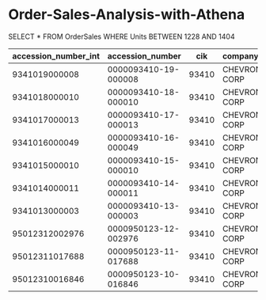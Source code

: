 # Order-Sales-Analysis-with-Athena

SELECT * FROM OrderSales WHERE Units BETWEEN 1228 AND 1404

accession_number_int|accession_number    |cik  |company_name|filing_date|document_type|document_period_end_date|current_fiscal_year_end_date|document_fiscal_year_focus|document_fiscal_period_focus|current_fiscal_year_end_month|amendment_flag|assigned_sic|irs_number|state_of_incorporation|mailing_address_street1   |mailing_address_street2|mailing_address_city|mailing_address_state|mailing_address_zip|business_address_street1  |business_address_street2|business_address_city|business_address_state|business_address_zip|mailing_phone_number|business_phone_number|
--------------------|--------------------|-----|------------|-----------|-------------|------------------------|----------------------------|--------------------------|----------------------------|-----------------------------|--------------|------------|----------|----------------------|--------------------------|-----------------------|--------------------|---------------------|-------------------|--------------------------|------------------------|---------------------|----------------------|--------------------|--------------------|---------------------|
       9341019000008|0000093410-19-000008|93410|CHEVRON CORP| 2019-02-22|10-K         |              2018-12-31|--12-31                     |                      2018|FY                          |                           12|false         |        2911|940890210 |DE                    |6001 BOLLINGER CANYON ROAD|                       |SAN RAMON           |CA                   |94583              |6001 BOLLINGER CANYON ROAD|                        |SAN RAMON            |CA                    |94583               |                    |925-842-1000         |
       9341018000010|0000093410-18-000010|93410|CHEVRON CORP| 2018-02-22|10-K         |              2017-12-31|--12-31                     |                      2017|FY                          |                           12|false         |        2911|940890210 |DE                    |6001 BOLLINGER CANYON ROAD|                       |SAN RAMON           |CA                   |94583              |6001 BOLLINGER CANYON ROAD|                        |SAN RAMON            |CA                    |94583               |                    |925-842-1000         |
       9341017000013|0000093410-17-000013|93410|CHEVRON CORP| 2017-02-23|10-K         |              2016-12-31|--12-31                     |                      2016|FY                          |                           12|false         |        2911|940890210 |DE                    |6001 BOLLINGER CANYON ROAD|                       |SAN RAMON           |CA                   |94583              |6001 BOLLINGER CANYON ROAD|                        |SAN RAMON            |CA                    |94583               |                    |925-842-2815         |
       9341016000049|0000093410-16-000049|93410|CHEVRON CORP| 2016-02-25|10-K         |              2015-12-31|--12-31                     |                      2015|FY                          |                           12|false         |        2911|940890210 |DE                    |6001 BOLLINGER CANYON ROAD|                       |SAN RAMON           |CA                   |94583              |6001 BOLLINGER CANYON ROAD|                        |SAN RAMON            |CA                    |94583               |                    |925-842-1000         |
       9341015000010|0000093410-15-000010|93410|CHEVRON CORP| 2015-02-20|10-K         |              2014-12-31|--12-31                     |                      2014|FY                          |                           12|false         |        2911|940890210 |DE                    |6001 BOLLINGER CANYON ROAD|                       |SAN RAMON           |CA                   |94583              |6001 BOLLINGER CANYON ROAD|                        |SAN RAMON            |CA                    |94583               |                    |925-842-1000         |
       9341014000011|0000093410-14-000011|93410|CHEVRON CORP| 2014-02-21|10-K         |              2013-12-31|--12-31                     |                      2013|FY                          |                           12|false         |        2911|940890210 |DE                    |6001 BOLLINGER CANYON ROAD|                       |SAN RAMON           |CA                   |94583              |6001 BOLLINGER CANYON ROAD|                        |SAN RAMON            |CA                    |94583               |                    |925-842-1000         |
       9341013000003|0000093410-13-000003|93410|CHEVRON CORP| 2013-02-22|10-K         |              2012-12-31|--12-31                     |                      2012|FY                          |                           12|false         |        2911|940890210 |DE                    |6001 BOLLINGER CANYON ROAD|                       |SAN RAMON           |CA                   |94583              |6001 BOLLINGER CANYON ROAD|                        |SAN RAMON            |CA                    |94583               |                    |925-842-1000         |
      95012312002976|0000950123-12-002976|93410|CHEVRON CORP| 2012-02-23|10-K         |              2011-12-31|--12-31                     |                      2011|FY                          |                           12|false         |        2911|940890210 |DE                    |6001 BOLLINGER CANYON ROAD|                       |SAN RAMON           |CA                   |94583              |6001 BOLLINGER CANYON ROAD|                        |SAN RAMON            |CA                    |94583               |                    |925-842-1000         |
      95012311017688|0000950123-11-017688|93410|CHEVRON CORP| 2011-02-24|10-K         |              2010-12-31|--12-31                     |                      2010|FY                          |                           12|false         |        2911|940890210 |DE                    |6001 BOLLINGER CANYON ROAD|                       |SAN RAMON           |CA                   |94583              |6001 BOLLINGER CANYON ROAD|                        |SAN RAMON            |CA                    |94583               |                    |925-842-1000         |
      95012310016846|0000950123-10-016846|93410|CHEVRON CORP| 2010-02-25|10-K         |              2009-12-31|--12-31                     |                          |                            |                           12|false         |        2911|940890210 |DE                    |6001 BOLLINGER CANYON ROAD|                       |SAN RAMON           |CA                   |94583              |6001 BOLLINGER CANYON ROAD|                        |SAN RAMON            |CA                    |94583               |                    |925-842-1000         |

